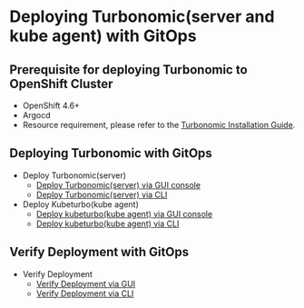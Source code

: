 # Deploying Turbonomic(server and kube agent) with GitOps

## Prerequisite for deploying Turbonomic to OpenShift Cluster
- OpenShift 4.6+
- Argocd
- Resource requirement, please refer to the [Turbonomic Installation Guide](https://docs.turbonomic.com/docApp/doc/index.html?config=Install_Pnt#!/Latest_Install/_INSTALL_Topics_XL/TOPIC_Minimum_Requirements_XL.xml).

## Deploying Turbonomic with GitOps 
- Deploy Turbonomic(server)
  - [Deploy Turbonomic(server) via GUI console](docs/Gitops-Turbonomic-Install.md#deploying-turbonomicserver-with-gitops-via-gui-console)
  - [Deploy Turbonomic(server) via CLI](docs/Gitops-Turbonomic-Install.md#deploying-turbonomic-with-gitops-cli) 
- Deploy Kubeturbo(kube agent)
  - [Deploy kubeturbo(kube agent) via GUI console](docs/Gitops-kubeturbo-Install.md#deploying-kubeturbokube-agent-with-gitops-via-gui-console) 
  - [Deploy kubeturbo(kube agent) via CLI](docs/Gitops-kubeturbo-Install.md#deploying-kubeturbokube-agent-with-gitops-cli) 

## Verify Deployment with GitOps
- Verify Deployment
  - [Verify Deployment via GUI](docs/Gitops-verify-deployment.md#verify-deployment-via-gui)
  - [Verify Deployment via CLI](docs/Gitops-verify-deployment.md#verify-deployment-via-cli)
